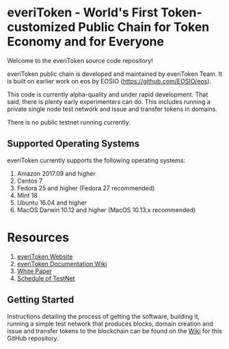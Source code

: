 # everiToken - World's First Token-customized Public Chain for Token Economy and for Everyone

Welcome to the everiToken source code repository!

everiToken public chain is developed and maintained by everiToken Team. It is built on earlier work on eos by EOSIO (https://github.com/EOSIO/eos).

This code is currently alpha-quality and under rapid development. That said, there is plenty early experimenters can do. This includes running a private single node test network and issue and transfer tokens in domains.

There is no public testnet running currently.

## Supported Operating Systems
everiToken currently supports the following operating systems:  
1. Amazon 2017.09 and higher
2. Centos 7
3. Fedora 25 and higher (Fedora 27 recommended)
4. Mint 18
5. Ubuntu 16.04 and higher
6. MacOS Darwin 10.12 and higher (MacOS 10.13.x recommended)

# Resources
1. [everiToken Website](https://everitoken.io/)
2. [everiToken Documentation Wiki](https://github.com/everitoken/evt/wiki)
3. [White Paper](https://everitoken.io/docs/whitepaper.pdf)
4. [Schedule of TestNet](https://everitoken.io/announcements/20180511-date-of-testnet/)

<a name="gettingstarted"></a>
## Getting Started
Instructions detailing the process of getting the software, building it, running a simple test network that produces blocks, domain creation and issue and transfer tokens to the blockchain can be found on the [Wiki](https://github.com/everitoken/evt/wiki) for this GitHub repository.
